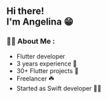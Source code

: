 <h2> Hi there! <br>I'm Angelina 😁 </h2>

### :woman_technologist: About Me :
- Flutter developer
- 3 years experience 🥉
- 30+ Flutter projects 	&#127793;
- Freelancer ☘️
- Started as Swift developer 👩‍💻
